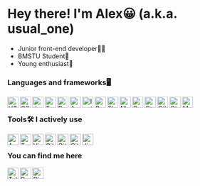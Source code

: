# Hey there! I'm Alex😀 (a.k.a. usual\_one)

- Junior front-end developer👨‍💻
- BMSTU Student🏦
- Young enthusiast🌠 

### Languages and frameworks🖥
<img src="https://cdn.svgporn.com/logos/html-5.svg" alt="HTML" height="25px" align="left" />
<img src="https://cdn.svgporn.com/logos/css-3.svg" alt="CSS" height="25px" align="left" />
<img src="https://cdn.svgporn.com/logos/javascript.svg" alt="JavaScript" height="25px" align="left" />
<img src="https://cdn.svgporn.com/logos/typescript-icon.svg" alt="TypeScript" height="25px" align="left" />
<img src="https://cdn.svgporn.com/logos/reactivex.svg" alt="RxJS" height="25px" align="left" />
<img src="https://cdn.svgporn.com/logos/angular-icon.svg" alt="Angular" height="25px" align="left" />
<img src="https://cdn.svgporn.com/logos/ionic.svg" alt="Ionic" height="25px" align="left" />
<img src="https://cdn.svgporn.com/logos/python.svg" alt="Python" height="25px" align="left" />
<img src="https://cdn.svgporn.com/logos/flask.svg" alt="Flask" height="25px" align="left" />
<img src="https://cdn.svgporn.com/logos/mongodb.svg" alt="MongoDB" height="25px" align="left" />
<img src="https://cdn.svgporn.com/logos/c.svg" alt="C" height="25px" align="left" />
<img src="https://cdn.svgporn.com/logos/c-plusplus.svg" alt="C++" height="25px" align="left" />
<img src="https://cdn.svgporn.com/logos/c-sharp.svg" alt="C#" height="25px" align="left" />
<img src="https://cdn.svgporn.com/logos/qt.svg" alt="Qt" height="25px" align="left" />
<img src="https://cdn.svgporn.com/logos/markdown.svg" alt="Markdown" height="25px" align="left" />
<br />

### Tools🛠 I actively use
<img src="https://cdn.svgporn.com/logos/archlinux.svg" alt="Arch Linux" width="25px" align="left" />
<img src="https://cdn.svgporn.com/logos/terminal.svg" alt="Terminal" height="25px" align="left" />
<img src="https://cdn.svgporn.com/logos/vim.svg" alt="Vim" height="25px" align="left" />
<img src="https://cdn.svgporn.com/logos/git-icon.svg" alt="Git" width="25px" align="left" />
<img src="https://cdn.svgporn.com/logos/github-icon.svg" alt="GitHub" width="25px" align="left" />
<img src="https://cdn.svgporn.com/logos/gitlab.svg" alt="GitLab" width="25px" align="left" />
<!-- <img src="https://cdn.svgporn.com/logos/copyleft.svg" alt="Copyleft" height="25px" align="left" />
<img src="https://cdn.svgporn.com/logos/gnu.svg" alt="GNU" height="25px" align="left" />
<img src="https://cdn.svgporn.com/logos/raspberry-pi.svg" alt="Raspberry Pi" height="25px" align="left" /> -->
<img src="https://cdn.svgporn.com/logos/jira.svg" alt="Jira" height="25px" align="left" />
<!-- <img src="https://cdn.svgporn.com/logos/atlassian.svg" alt="Atlassian" height="25px" align="left" /> -->
<br />

### You can find me here
<img src="https://cdn.svgporn.com/logos/telegram.svg" alt="Telegram" height="25px" align="left" />
<img src="https://cdn.svgporn.com/logos/reddit-icon.svg" alt="Reddit" height="25px" align="left" />
<img src="https://cdn.svgporn.com/logos/discord.svg" alt="Discord" height="25px" align="left" />
<br />

